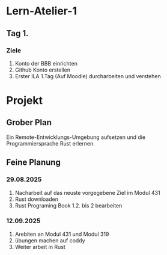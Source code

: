 # Lern-Atelier-1
## Tag 1.
### Ziele
1. Konto der BBB einrichten
2. Github Konto erstellen
3. Erster ILA 1.Tag (Auf Moodle) durcharbeiten und verstehen 

# Projekt
## Grober Plan 
 Ein Remote-Entwicklungs-Umgebung aufsetzen und die Programmiersprache Rust erlernen.
## Feine Planung
### 29.08.2025
1. Nacharbeit auf das neuste vorgegebene Ziel im Modul 431 
2. Rust downloaden
3. Rust Programing Book 1.2. bis 2 bearbeiten 
### 12.09.2025
1. Arebiten an Modul 431 und Modul 319
2. übungen machen auf coddy 
3. Weiter arbeit in Rust 